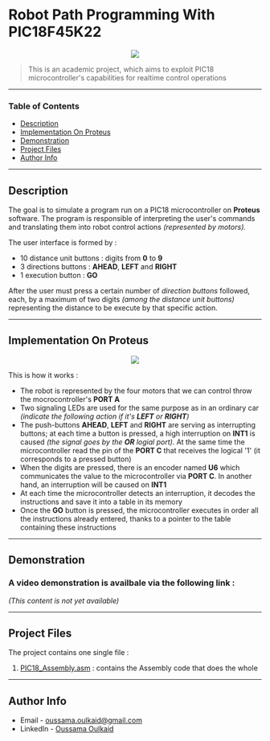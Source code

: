 # Robot Path Programming With PIC18F45K22
<div style="text-align:center"><img src="https://i.ibb.co/7p2n0FS/image1.png" /></div>

> This is an academic project, which aims to exploit PIC18 microcontroller's capabilities for realtime control operations
---

### Table of Contents

- [Description](#description)
- [Implementation On Proteus](#implementation-on-proteus)
- [Demonstration](#demonstration)
- [Project Files](#project-files)
- [Author Info](#author-info)

---

## Description

The goal is to simulate a program run on a PIC18 microcontroller on **Proteus** software. The program is responsible of interpreting the user's commands and translating them into robot control actions *(represented by motors).*

The user interface is formed by :

- 10 distance unit buttons : digits from **0** to **9**
- 3 directions buttons : **AHEAD**, **LEFT** and **RIGHT**
- 1 execution button : **GO**

After the user must press a certain number of *direction buttons* followed, each, by a maximum of two digits *(among the distance unit buttons)* representing the distance to be execute by that specific action.

---

## Implementation On Proteus

<div style="text-align:center"><img src="https://i.ibb.co/zrVcX1q/image2.png" /></div>

This is how it works :

- The robot is represented by the four motors that we can control throw the mocrocontroller's **PORT A**
- Two signaling LEDs are used for the same purpose as in an ordinary car *(indicate the following action if it's **LEFT** or **RIGHT**)*
- The push-buttons **AHEAD**, **LEFT** and **RIGHT** are serving as interrupting buttons; at each time a button is pressed, a high interruption on **INT1** is caused *(the signal goes by the **OR** logial port)*. At the same time the microcontroller read the pin of the **PORT C** that receives the logical '1' (it corresponds to a pressed button)
- When the digits are pressed, there is an encoder named **U6** which communicates the value to the microcontroller via **PORT C**. In another hand, an interruption will be caused on **INT1**
- At each time the microcontroller detects an interruption, it decodes the instructions and save it into a table in its memory 
- Once the **GO** button is pressed, the microcontroller executes in order all the instructions already entered, thanks to a pointer to the table containing these instructions

---

## Demonstration

### **A video demonstration is availbale via the following link :**

*(This content is not yet available)*

---

## Project Files

The project contains one single file :

1. [PIC18_Assembly.asm](PIC18_Assembly.asm) : contains the Assembly code that does the whole

---

## Author Info

- Email - oussama.oulkaid@gmail.com
- LinkedIn - [Oussama Oulkaid](https://www.linkedin.com/in/oulkaid)
